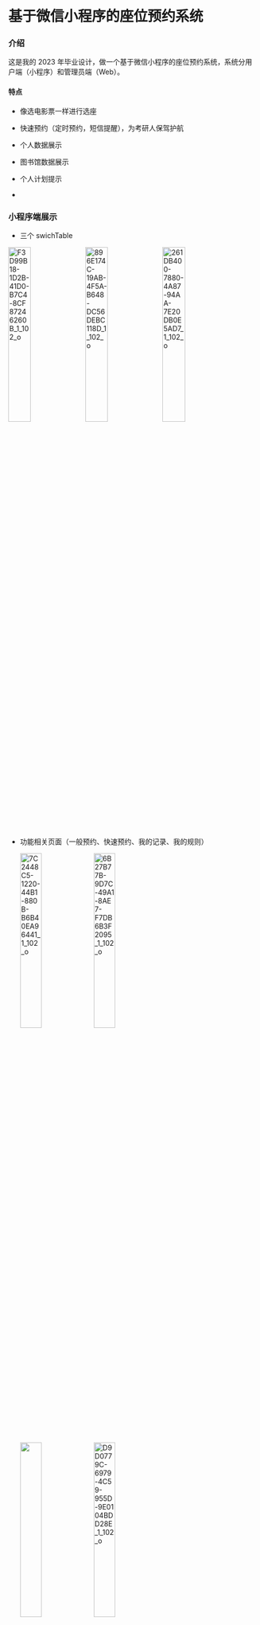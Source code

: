 # 基于微信小程序的座位预约系统

### 介绍

这是我的 2023 年毕业设计，做一个基于微信小程序的座位预约系统，系统分用户端（小程序）和管理员端（Web）。

#### 特点

- 像选电影票一样进行选座
- 快速预约（定时预约，短信提醒），为考研人保驾护航
- 个人数据展示
- 图书馆数据展示
- 个人计划提示

- 

### **小程序端展示**

- 三个 swichTable

<img src="https://ghproxy.com/https://raw.githubusercontent.com/Leeson0202/imgRepository/main/F3D99B18-1D2B-41D0-B7C4-8CF87246260B_1_102_o.jpeg" alt="F3D99B18-1D2B-41D0-B7C4-8CF87246260B_1_102_o" style="width: 30%;" /> <img src="https://ghproxy.com/https://raw.githubusercontent.com/Leeson0202/imgRepository/main/896E174C-19AB-4F5A-B648-DC56DEBC118D_1_102_o.jpeg" alt="896E174C-19AB-4F5A-B648-DC56DEBC118D_1_102_o" style="width: 30%;" /> <img src="https://ghproxy.com/https://raw.githubusercontent.com/Leeson0202/imgRepository/main/261DB400-7880-4A87-94AA-7E20DB0E5AD7_1_102_o.jpeg" alt="261DB400-7880-4A87-94AA-7E20DB0E5AD7_1_102_o" style="width: 30%;" />

- 功能相关页面（一般预约、快速预约、我的记录、我的规则）

  <img src="https://ghproxy.com/https://raw.githubusercontent.com/Leeson0202/imgRepository/main/7C2448C5-1220-44B1-880B-B6B40EA96441_1_102_o.jpeg" alt="7C2448C5-1220-44B1-880B-B6B40EA96441_1_102_o" style="width:30%;" /> 				<img src="https://ghproxy.com/https://raw.githubusercontent.com/Leeson0202/imgRepository/main/6B27B77B-9D7C-49A1-8AE7-F7DB6B3F2095_1_102_o.jpeg" alt="6B27B77B-9D7C-49A1-8AE7-F7DB6B3F2095_1_102_o" style="width:30%;" />

  

   <img src="https://ghproxy.com/https://raw.githubusercontent.com/Leeson0202/imgRepository/main/IMG_0015.png" style="width:30%;" />				<img src="https://ghproxy.com/https://raw.githubusercontent.com/Leeson0202/imgRepository/main/D9D0779C-6979-4C59-955D-9E0104BDD28E_1_102_o.jpeg" alt="D9D0779C-6979-4C59-955D-9E0104BDD28E_1_102_o" style="width:30%;" />

- 个人中心相关页面 (修改资料、我的学习数据、设置)

<img src="https://ghproxy.com/https://raw.githubusercontent.com/Leeson0202/imgRepository/main/9CDCC6FD-D483-4068-B3B7-91276DBB556F_1_102_o.jpeg" alt="9CDCC6FD-D483-4068-B3B7-91276DBB556F_1_102_o" style="width:25%;" />			<img src="https://ghproxy.com/https://raw.githubusercontent.com/Leeson0202/imgRepository/main/IMG_0018.png" alt="D9D0779C-6979-4C59-955D-9E0104BDD28E_1_102_o" style="width:25%;" />			<img src="https://ghproxy.com/https://raw.githubusercontent.com/Leeson0202/imgRepository/main/3B0C4037-2D98-487F-BF20-7DA0C23C1BF5_1_102_o.jpeg" alt="3B0C4037-2D98-487F-BF20-7DA0C23C1BF5_1_102_o" style="width: 25%;" />



### 系统介绍

系统分为管理员（web）和用户端（微信小程序）。

文件大致分三个部分：

- server （后端）
- miniProject（小程序端）
- vue（前端）

[后端文档](./Library-Server/README.md)

[小程序文档](./Library-miniProject.md)

[前端文档](./Library-vue/README.md)



### 日志

- 【2023/03/31】  小程序和后端基本完成，正在开发web管理员端。
- 
